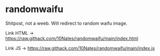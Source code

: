 # randomwaifu
Shitpost, not a weeb. Will redirect to random waifu image.

Link HTML -> https://raw.githack.com/10Nates/randomwaifu/main/index.html

Link JS -> https://raw.githack.com/10Nates/randomwaifu/main/index.js
